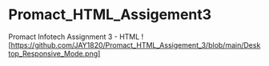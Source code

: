 # Promact_HTML_Assigement3
Promact Infotech Assignment 3 - HTML
![https://github.com/JAY1820/Promact_HTML_Assigement_3/blob/main/Desktop_Responsive_Mode.png]
